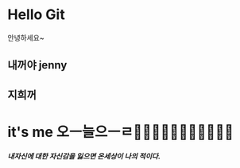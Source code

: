 # Hello Git

안녕하세요~

## 내꺼야 jenny

## 지희꺼
# it's me 오ㅡ늘으ㅡㄹ🤣🤣🤣🤣🤣🤣🤣🤣🤣😍😍
#####  내자신에 대한 자신감을 잃으면 온세상이 나의 적이다. 